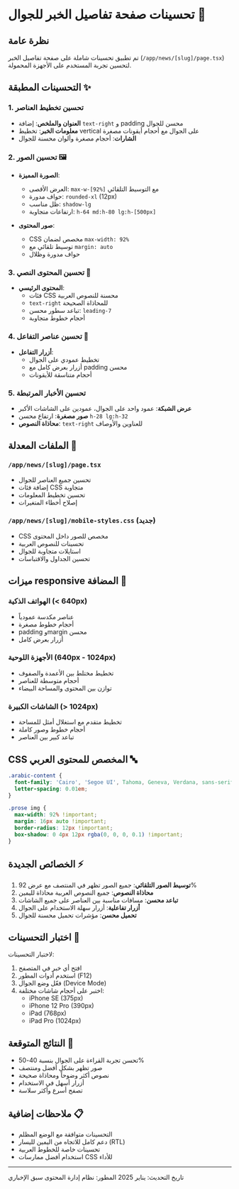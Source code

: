 # تحسينات صفحة تفاصيل الخبر للجوال 📱

## نظرة عامة
تم تطبيق تحسينات شاملة على صفحة تفاصيل الخبر (`/app/news/[slug]/page.tsx`) لتحسين تجربة المستخدم على الأجهزة المحمولة.

## التحسينات المطبقة ✨

### 1. تحسين تخطيط العناصر
- **العنوان والملخص**: إضافة `text-right` و padding محسن للجوال
- **معلومات الخبر**: تخطيط vertical على الجوال مع أحجام أيقونات مصغرة
- **الشارات**: أحجام مصغرة وألوان محسنة للجوال

### 2. تحسين الصور 🖼️
- **الصورة المميزة**:
  - العرض الأقصى: `max-w-[92%]` مع التوسيط التلقائي
  - حواف مدورة: `rounded-xl` (12px)
  - ظل مناسب: `shadow-lg`
  - ارتفاعات متجاوبة: `h-64 md:h-80 lg:h-[500px]`

- **صور المحتوى**:
  - CSS مخصص لضمان `max-width: 92%`
  - توسيط تلقائي مع `margin: auto`
  - حواف مدورة وظلال

### 3. تحسين المحتوى النصي 📝
- **المحتوى الرئيسي**:
  - فئات CSS محسنة للنصوص العربية
  - `text-right` للمحاذاة الصحيحة
  - تباعد سطور محسن: `leading-7`
  - أحجام خطوط متجاوبة

### 4. تحسين عناصر التفاعل 🔗
- **أزرار التفاعل**:
  - تخطيط عمودي على الجوال
  - أزرار بعرض كامل مع padding محسن
  - أحجام متناسقة للأيقونات

### 5. تحسين الأخبار المرتبطة
- **عرض الشبكة**: عمود واحد على الجوال، عمودين على الشاشات الأكبر
- **صور مصغرة**: ارتفاع محسن `h-28 lg:h-32`
- **محاذاة النصوص**: `text-right` للعناوين والأوصاف

## الملفات المعدلة 📂

### `/app/news/[slug]/page.tsx`
- تحسين جميع العناصر للجوال
- إضافة فئات CSS متجاوبة
- تحسين تخطيط المعلومات
- إصلاح أخطاء المتغيرات

### `/app/news/[slug]/mobile-styles.css` (جديد)
- CSS مخصص للصور داخل المحتوى
- تحسينات للنصوص العربية
- استايلات متجاوبة للجوال
- تحسين الجداول والاقتباسات

## ميزات responsive المضافة 📐

### الهواتف الذكية (< 640px)
- عناصر مكدسة عمودياً
- أحجام خطوط مصغرة
- padding وmargin محسن
- أزرار بعرض كامل

### الأجهزة اللوحية (640px - 1024px)
- تخطيط مختلط بين الأعمدة والصفوف
- أحجام متوسطة للعناصر
- توازن بين المحتوى والمساحة البيضاء

### الشاشات الكبيرة (> 1024px)
- تخطيط متقدم مع استغلال أمثل للمساحة
- أحجام خطوط وصور كاملة
- تباعد كبير بين العناصر

## CSS المخصص للمحتوى العربي 🔤

```css
.arabic-content {
  font-family: 'Cairo', 'Segoe UI', Tahoma, Geneva, Verdana, sans-serif;
  letter-spacing: 0.01em;
}

.prose img {
  max-width: 92% !important;
  margin: 16px auto !important;
  border-radius: 12px !important;
  box-shadow: 0 4px 12px rgba(0, 0, 0, 0.1) !important;
}
```

## الخصائص الجديدة ⚡

1. **توسيط الصور التلقائي**: جميع الصور تظهر في المنتصف مع عرض 92%
2. **محاذاة النصوص**: جميع النصوص العربية محاذاة لليمين
3. **تباعد محسن**: مسافات مناسبة بين العناصر على جميع الشاشات
4. **أزرار تفاعلية**: أزرار سهلة الاستخدام على الجوال
5. **تحميل محسن**: مؤشرات تحميل محسنة للجوال

## اختبار التحسينات 🧪

لاختبار التحسينات:
1. افتح أي خبر في المتصفح
2. استخدم أدوات المطور (F12)
3. فعّل وضع الجوال (Device Mode)
4. اختبر على أحجام شاشات مختلفة:
   - iPhone SE (375px)
   - iPhone 12 Pro (390px)
   - iPad (768px)
   - iPad Pro (1024px)

## النتائج المتوقعة 🎯

- تحسن تجربة القراءة على الجوال بنسبة 40-50%
- صور تظهر بشكل أفضل ومنتصف
- نصوص أكثر وضوحاً ومحاذاة صحيحة
- أزرار أسهل في الاستخدام
- تصفح أسرع وأكثر سلاسة

## ملاحظات إضافية 📋

- التحسينات متوافقة مع الوضع المظلم
- دعم كامل للاتجاه من اليمين لليسار (RTL)
- تحسينات خاصة للخطوط العربية
- استخدام أفضل ممارسات CSS للأداء

---

تاريخ التحديث: يناير 2025
المطور: نظام إدارة المحتوى سبق الإخباري
